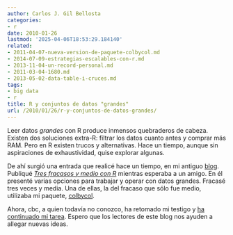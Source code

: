 ```yaml
---
author: Carlos J. Gil Bellosta
categories:
- r
date: 2010-01-26
lastmod: '2025-04-06T18:53:29.184140'
related:
- 2011-04-07-nueva-version-de-paquete-colbycol.md
- 2014-07-09-estrategias-escalables-con-r.md
- 2013-11-04-un-record-personal.md
- 2011-03-04-1680.md
- 2013-05-02-data-table-i-cruces.md
tags:
- big data
- r
title: R y conjuntos de datos "grandes"
url: /2010/01/26/r-y-conjuntos-de-datos-grandes/
---
```


Leer datos _grandes_ con R produce inmensos quebraderos de cabeza. Existen dos soluciones extra-R: filtrar los datos cuanto antes y comprar más RAM. Pero en R existen trucos y alternativas. Hace un tiempo, aunque sin aspiraciones de exhaustividad, quise explorar algunas.

De ahí surgió una entrada que realicé hace un tiempo, en mi antiguo [blog](http://analisisydecision.es). Publiqué _[Tres fracasos y medio con R](http://analisisydecision.es/tres-fracasos-y-medio-con-r/)_ mientras esperaba a un amigo. En él presenté varias opciones para trabajar y operar con datos grandes. Fracasé tres veces y media. Una de ellas, la del fracaso que sólo fue medio, utilizaba mi paquete, [colbycol](http://cran.r-project.org/web/packages/colbycol/index.html).

Ahora, cbc, a quien todavía no conozco, ha retomado mi testigo y [ha continuado mi tarea](http://probabilitum.blogspot.com/2010/01/software-estadistico-r-trabajar-con.html). Espero que los lectores de este blog nos ayuden a allegar nuevas ideas.
